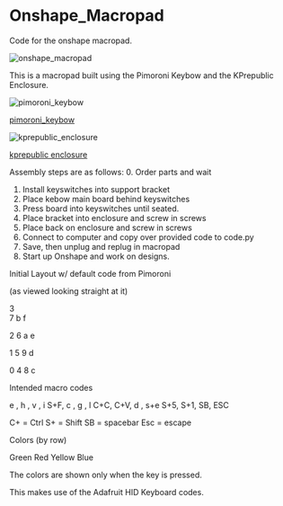 # Onshape_Macropad
Code for the onshape macropad.


![onshape_macropad](https://github.com/conceptualhardware/Onshape_Macropad/blob/main/onshape_macropad.jpg)


This is a macropad built using the Pimoroni Keybow and the KPrepublic Enclosure.  


![pimoroni_keybow](https://cdn.shopify.com/s/files/1/0174/1800/products/keybow-2040-2_large.jpg?v=1618327651)

[pimoroni_keybow](https://shop.pimoroni.com/products/keybow-2040?variant=39328275300435)


![kprepublic_enclosure](https://cdn.shopify.com/s/files/1/2711/4238/products/JJ4x4case-4_1x1.jpg)

[kprepublic enclosure](https://kprepublic.com/products/anodized-aluminium-cubic-case-for-jj4x4-jj4-custom-keyboard-acrylic-panels-stalinite-diffuser-can-support-rotary-brace-supporter)


Assembly steps are as follows:
0. Order parts and wait
1. Install keyswitches into support bracket
2. Place kebow main board behind keyswitches
3. Press board into keyswitches until seated.
4. Place bracket into enclosure and screw in screws
5. Place back on enclosure and screw in screws
6. Connect to computer and copy over provided code to code.py
7. Save, then unplug and replug in macropad
8. Start up Onshape and work on designs.


Initial Layout w/ default code from Pimoroni

(as viewed looking straight at it)

3  
7
b
f

2
6
a
e

1
5
9
d

0
4
8
c


Intended macro codes

e  , h  , v , i
S+F, c  , g , l
C+C, C+V, d , s+e
S+5, S+1, SB, ESC

C+ = Ctrl
S+ = Shift
SB = spacebar
Esc = escape

Colors
(by row)

Green
Red
Yellow
Blue
 
The colors are shown only when the key is pressed.

This makes use of the Adafruit HID Keyboard codes.

